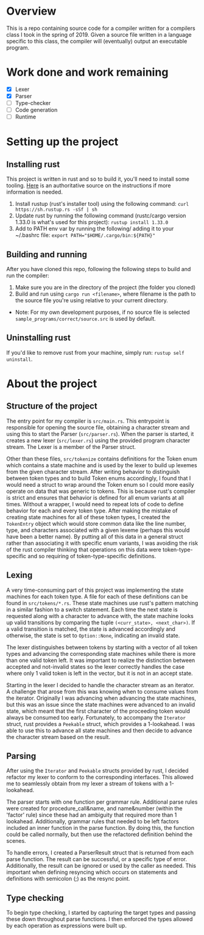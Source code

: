 # Overview

This is a repo containing source code for a compiler written for a compilers class I took in the spring of 2019.
Given a source file written in a language specific to this class, the compiler will (eventually) output an executable program.

# Work done and work remaining
- [x] Lexer
- [x] Parser
- [ ] Type-checker
- [ ] Code generation
- [ ] Runtime

# Setting up the project

## Installing rust
This project is written in rust and so to build it, you'll need to install some tooling.
[Here](https://www.rust-lang.org/tools/install) is an authoritative source on the instructions if more information is needed.

1. Install rustup (rust's installer tool) using the following command: `curl https://sh.rustup.rs -sSf | sh`
2. Update rust by running the following command (rustc/cargo version 1.33.0 is what's used for this project): `rustup install 1.33.0`
3. Add to PATH env var by running the following/ adding it to your ~/.bashrc file: `export PATH="$HOME/.cargo/bin:${PATH}"`

## Building and running
After you have cloned this repo, following the following steps to build and run the compiler:
1. Make sure you are in the directory of the project (the folder you cloned)
2. Build and run using `cargo run <filename>`, where filename is the path to the source file you're using relative to your current directory.
  * Note: For my own development purposes, if no source file is selected `sample_programs/correct/source.src` is used by default.

## Uninstalling rust
If you'd like to remove rust from your machine, simply run: `rustup self uninstall`.


# About the project

## Structure of the project
The entry point for my compiler is `src/main.rs`. This entrypoint is responsible 
for opening the source file, obtaining a character stream and using this to start the Parser (`src/parser.rs`).
When the parser is started, it creates a new lexer (`src/lexer.rs`) using the provided program character stream.
The Lexer is a member of the Parser struct.

Other than these files, `src/tokenize` contains definitions for the Token enum 
which contains a state machine and is used by the lexer to build up lexemes from 
the given character stream. After writing behavior to distinguish between token 
types and to build Token enums accordingly, I found that I would need a struct 
to wrap around the Token enum so I could more easily operate on data that was 
generic to tokens. This is because rust's compiler is strict and ensures that 
behavior is defined for all enum variants at all times. Without a wrapper, I 
would need to repeat lots of code to define behavior for each and every token type.
After making the mistake of creating state machines for all of these token types, 
I created the `TokenEntry` object which would store common data like the line number,
type, and characters associated with a given lexeme (perhaps this would have been a better name).
By putting all of this data in a general struct rather than associating it with specific enum variants, 
I was avoiding the risk of the rust compiler thinking that operations on this 
data were token-type-specific and so requiring of token-type-specific definitions.


## Lexing

A very time-consuming part of this project was implementing
the state machines for each token type. A file for each of these definitions can be 
found in `src/tokens/*.rs`. These state machines use rust's pattern matching in 
a similar fashion to a switch statement. Each time the next state is requested 
along with a character to advance with, the state machine looks up valid 
transitions by comparing the tuple `(<curr_state>, <next_char>)`. If a valid 
transition is matched, the state is advanced accordingly and otherwise, the 
state is set to `Option::None`, indicating an invalid state.

The lexer distinguishes between tokens by starting with a vector of all token 
types and advancing the corresponding state machines while there is more 
than one valid token left. It was important to realize the distinction 
between accepted and not-invalid states so the lexer correctly handles the case 
where only 1 valid token is left in the vector, but it is not in an accept 
state.

Starting in the lexer I decided to handle the character stream as an iterator. 
A challenge that arose from this was knowing when to consume values from the iterator.
Originally I was advancing when advancing the state machines, but this was an 
issue since the state machines were advanced to an invalid state, which meant that 
the first character of the proceeding token would always be consumed too early.
Fortunately, to accompany the `Iterator` struct, rust provides a `Peekable` struct,
which provides a 1-lookahead. I was able to use this to advance all state 
machines and then decide to advance the character stream based on the result.

## Parsing

After using the `Iterator` and `Peekable` structs provided by rust, I decided 
refactor my lexer to conform to the corresponding interfaces. This allowed me to 
seamlessly obtain from my lexer a stream of tokens with a 1-lookahead.

The parser starts with one function per grammar rule. Additional parse rules 
were created for procedure_call&name, and name&number (within the 'factor' rule) 
since these had an ambiguity that required more than 1 lookahead. Additionally, 
grammar rules that needed to be left factors included an inner function in the parse function.
By doing this, the function could be called normally, but then use the refactored definition 
behind the scenes.

To handle errors, I created a ParserResult struct that is returned from each 
parse function. The result can be successful, or a specific type of error. 
Additionally, the result can be ignored or used by the caller as needed. This 
important when defining resyncing which occurs on statements and definitions 
with semicolon (;) as the resync point.

## Type checking

To begin type checking, I started by capturing the target types and passing 
these down throughout parse functions. I then enforced the types allowed by 
each operation as expressions were built up.
